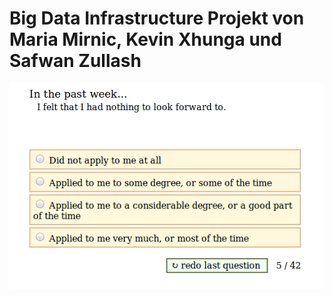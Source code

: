 # Big Data Infrastructure Projekt von Maria Mirnic, Kevin Xhunga und Safwan Zullash

![Bild](./db/demo1.png)
